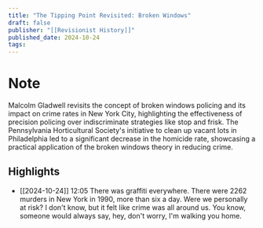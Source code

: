 ```yaml
---
title: "The Tipping Point Revisited: Broken Windows"
draft: false
publisher: "[[Revisionist History]]"
published_date: 2024-10-24
tags:
---
```

# Note
 Malcolm Gladwell revisits the concept of broken windows policing and its impact on crime rates in New York City, highlighting the effectiveness of precision policing over indiscriminate strategies like stop and frisk.
The Pennsylvania Horticultural Society's initiative to clean up vacant lots in Philadelphia led to a significant decrease in the homicide rate, showcasing a practical application of the broken windows theory in reducing crime.


## Highlights
* [[2024-10-24]] 12:05  There was graffiti everywhere. There were 2262 murders in New York in 1990, more than six a day. Were we personally at risk? I don't know, but it felt like crime was all around us. You know, someone would always say, hey, don't worry, I'm walking you home.

